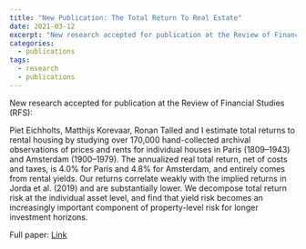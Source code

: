 ```yaml
---
title: "New Publication: The Total Return To Real Estate"
date: 2021-03-12
excerpt: "New research accepted for publication at the Review of Financial Studies (RFS) suggests that returns to real estate are solid but not exceptional: No sign of a housing risk premium puzzle."
categories:
  - publications
tags:
  - research
  - publications
---
```


New research accepted for publication at the Review of Financial Studies (RFS):

Piet Eichholts, Matthijs Korevaar, Ronan Talled and I estimate total returns to rental housing by studying over 170,000 hand-collected archival observations of prices and rents for individual houses in Paris (1809&ndash;1943) and Amsterdam (1900&ndash;1979). The annualized real total return, net of costs and taxes, is 4.0% for Paris and 4.8% for Amsterdam, and entirely comes from rental yields. Our returns correlate weakly with the implied returns in Jorda et al. (2019) and are substantially lower. We decompose total return risk at the individual asset level, and find that yield risk becomes an increasingly important component of property-level risk for longer investment horizons.

Full paper: [Link](https://papers.ssrn.com/sol3/papers.cfm?abstract_id=3549278)
